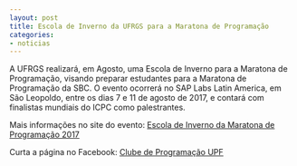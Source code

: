 ```yaml
---
layout: post
title: Escola de Inverno da UFRGS para a Maratona de Programação
categories:
- noticias
---
```


A UFRGS realizará, em Agosto, uma Escola de Inverno para a Maratona de Programação, 
visando preparar estudantes para a Maratona de Programação da SBC. O evento ocorrerá 
no SAP Labs Latin America, em São Leopoldo, entre os dias 7 e 11 de agosto de 2017, 
e contará com finalistas mundiais do ICPC como palestrantes. 

Mais informações no site do evento: [Escola de Inverno da Maratona de Programação 2017](http://www.inf.ufrgs.br/maratona/EscolaInverno/2017/)


Curta a página no Facebook:
<a href="https://facebook.com/maratonaupf" target="_blank">Clube de Programação UPF</a>
